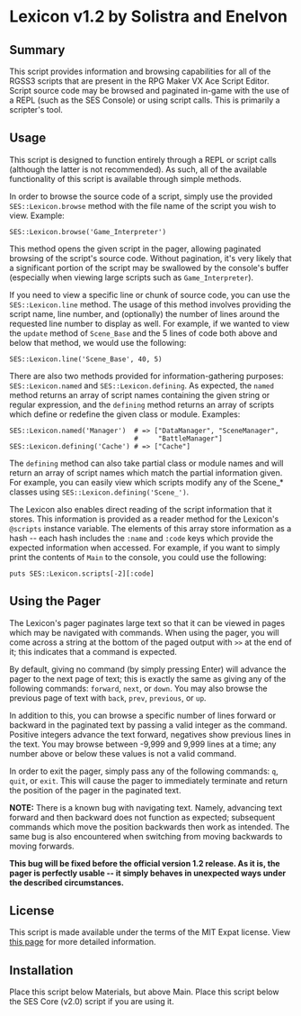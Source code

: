 
Lexicon v1.2 by Solistra and Enelvon
=============================================================================

Summary
-----------------------------------------------------------------------------
  This script provides information and browsing capabilities for all of the
RGSS3 scripts that are present in the RPG Maker VX Ace Script Editor. Script
source code may be browsed and paginated in-game with the use of a REPL (such
as the SES Console) or using script calls. This is primarily a scripter's
tool.

Usage
-----------------------------------------------------------------------------
  This script is designed to function entirely through a REPL or script
calls (although the latter is not recommended). As such, all of the available
functionality of this script is available through simple methods.

  In order to browse the source code of a script, simply use the provided
`SES::Lexicon.browse` method with the file name of the script you wish to
view. Example:

    SES::Lexicon.browse('Game_Interpreter')

  This method opens the given script in the pager, allowing paginated
browsing of the script's source code. Without pagination, it's very likely
that a significant portion of the script may be swallowed by the console's
buffer (especially when viewing large scripts such as `Game_Interpreter`).

  If you need to view a specific line or chunk of source code, you can use
the `SES::Lexicon.line` method. The usage of this method involves providing
the script name, line number, and (optionally) the number of lines around the
requested line number to display as well. For example, if we wanted to view
the `update` method of `Scene_Base` and the 5 lines of code both above and
below that method, we would use the following:

    SES::Lexicon.line('Scene_Base', 40, 5)

  There are also two methods provided for information-gathering purposes:
`SES::Lexicon.named` and `SES::Lexicon.defining`. As expected, the `named`
method returns an array of script names containing the given string or
regular expression, and the `defining` method returns an array of scripts
which define or redefine the given class or module. Examples:

    SES::Lexicon.named('Manager')  # => ["DataManager", "SceneManager",
                                   #     "BattleManager"]
    SES::Lexicon.defining('Cache') # => ["Cache"]

  The `defining` method can also take partial class or module names and will
return an array of script names which match the partial information given.
For example, you can easily view which scripts modify any of the Scene_*
classes using `SES::Lexicon.defining('Scene_')`.

  The Lexicon also enables direct reading of the script information that it
stores. This information is provided as a reader method for the Lexicon's
`@scripts` instance variable. The elements of this array store information as
a hash -- each hash includes the `:name` and `:code` keys which provide the
expected information when accessed. For example, if you want to simply print
the contents of `Main` to the console, you could use the following:

    puts SES::Lexicon.scripts[-2][:code]

Using the Pager
-----------------------------------------------------------------------------
  The Lexicon's pager paginates large text so that it can be viewed in pages
which may be navigated with commands. When using the pager, you will come
across a string at the bottom of the paged output with `>>` at the end of it;
this indicates that a command is expected.

  By default, giving no command (by simply pressing Enter) will advance the
pager to the next page of text; this is exactly the same as giving any of the
following commands: `forward`, `next`, or `down`. You may also browse the
previous page of text with `back`, `prev`, `previous`, or `up`.

  In addition to this, you can browse a specific number of lines forward or
backward in the paginated text by passing a valid integer as the command.
Positive integers advance the text forward, negatives show previous lines in
the text. You may browse between -9,999 and 9,999 lines at a time; any number
above or below these values is not a valid command.

  In order to exit the pager, simply pass any of the following commands: `q`,
`quit`, or `exit`. This will cause the pager to immediately terminate and
return the position of the pager in the paginated text.

  **NOTE:** There is a known bug with navigating text. Namely, advancing text
forward and then backward does not function as expected; subsequent commands
which move the position backwards then work as intended. The same bug is also
encountered when switching from moving backwards to moving forwards.

  **This bug will be fixed before the official version 1.2 release. As it is,
the pager is perfectly usable -- it simply behaves in unexpected ways under
the described circumstances.**

License
-----------------------------------------------------------------------------
  This script is made available under the terms of the MIT Expat license.
View [this page](http://sesvxace.wordpress.com/license/) for more detailed
information.

Installation
-----------------------------------------------------------------------------
  Place this script below Materials, but above Main. Place this script below
the SES Core (v2.0) script if you are using it.

